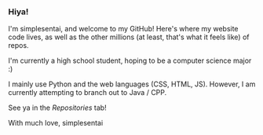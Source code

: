 ### Hiya!

I'm simplesentai, and welcome to my GitHub! Here's where my website code lives, as well as the other millions (at least, that's what it feels like) of repos.

I'm currently a high school student, hoping to be a computer science major :)

I mainly use Python and the web languages (CSS, HTML, JS). However, I am currently attempting to branch out to Java / CPP.

See ya in the _Repositories_ tab!

With much love,
simplesentai
